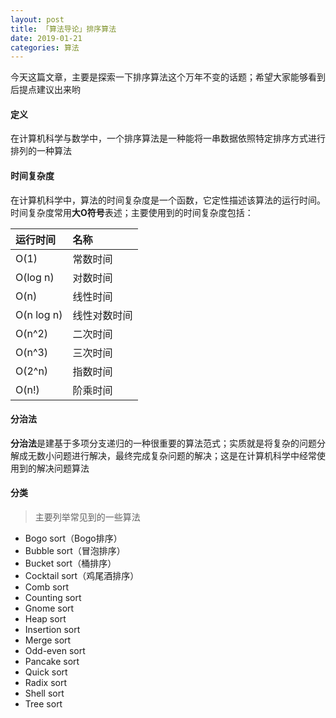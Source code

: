 ```yaml
---
layout: post
title: 「算法导论」排序算法
date: 2019-01-21
categories: 算法
---
```


今天这篇文章，主要是探索一下排序算法这个万年不变的话题；希望大家能够看到后提点建议出来哟

#### 定义

在计算机科学与数学中，一个排序算法是一种能将一串数据依照特定排序方式进行排列的一种算法

#### 时间复杂度

在计算机科学中，算法的时间复杂度是一个函数，它定性描述该算法的运行时间。时间复杂度常用**大O符号**表述；主要使用到的时间复杂度包括：

| 运行时间   | 名称         |
| :--------- | :----------- |
| O(1)       | 常数时间     |
| O(log n)   | 对数时间     |
| O(n)       | 线性时间     |
| O(n log n) | 线性对数时间 |
| O(n^2)     | 二次时间     |
| O(n^3)     | 三次时间     |
| O(2^n)     | 指数时间     |
| O(n!)      | 阶乘时间     |



#### 分治法

**分治法**是建基于多项分支递归的一种很重要的算法范式；实质就是将复杂的问题分解成无数小问题进行解决，最终完成复杂问题的解决；这是在计算机科学中经常使用到的解决问题算法

#### 分类

> 主要列举常见到的一些算法

* Bogo sort（Bogo排序）
* Bubble sort（冒泡排序）
* Bucket sort（桶排序）
* Cocktail sort（鸡尾酒排序）
* Comb sort
* Counting sort
* Gnome sort
* Heap sort
* Insertion sort
* Merge sort
* Odd-even sort
* Pancake sort
* Quick sort
* Radix sort
* Shell sort
* Tree sort
